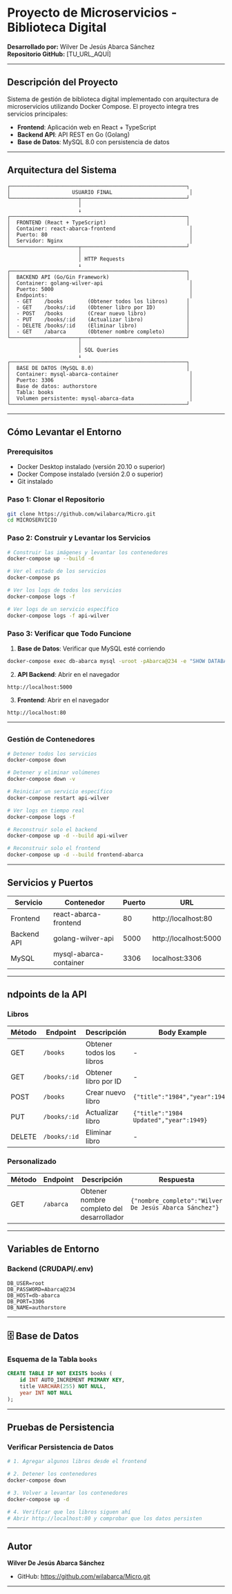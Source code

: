 # Proyecto de Microservicios - Biblioteca Digital

**Desarrollado por:** Wilver De Jesús Abarca Sánchez  
**Repositorio GitHub:** [TU_URL_AQUÍ]

---

## Descripción del Proyecto

Sistema de gestión de biblioteca digital implementado con arquitectura de microservicios utilizando Docker Compose. El proyecto integra tres servicios principales:

- **Frontend**: Aplicación web en React + TypeScript
- **Backend API**: API REST en Go (Golang)
- **Base de Datos**: MySQL 8.0 con persistencia de datos

---

## Arquitectura del Sistema
```
┌─────────────────────────────────────────────────────────┐
│                    USUARIO FINAL                         │
└──────────────────────┬──────────────────────────────────┘
                       │
                       ↓
┌─────────────────────────────────────────────────────────┐
│  FRONTEND (React + TypeScript)                          │
│  Container: react-abarca-frontend                        │
│  Puerto: 80                                              │
│  Servidor: Nginx                                         │
└──────────────────────┬──────────────────────────────────┘
                       │
                       │ HTTP Requests
                       ↓
┌─────────────────────────────────────────────────────────┐
│  BACKEND API (Go/Gin Framework)                         │
│  Container: golang-wilver-api                            │
│  Puerto: 5000                                            │
│  Endpoints:                                              │
│  - GET    /books        (Obtener todos los libros)      │
│  - GET    /books/:id    (Obtener libro por ID)          │
│  - POST   /books        (Crear nuevo libro)             │
│  - PUT    /books/:id    (Actualizar libro)              │
│  - DELETE /books/:id    (Eliminar libro)                │
│  - GET    /abarca       (Obtener nombre completo)       │
└──────────────────────┬──────────────────────────────────┘
                       │
                       │ SQL Queries
                       ↓
┌─────────────────────────────────────────────────────────┐
│  BASE DE DATOS (MySQL 8.0)                              │
│  Container: mysql-abarca-container                       │
│  Puerto: 3306                                            │
│  Base de datos: authorstore                              │
│  Tabla: books                                            │
│  Volumen persistente: mysql-abarca-data                  │
└─────────────────────────────────────────────────────────┘
```

---

## Cómo Levantar el Entorno

### Prerequisitos

- Docker Desktop instalado (versión 20.10 o superior)
- Docker Compose instalado (versión 2.0 o superior)
- Git instalado

### Paso 1: Clonar el Repositorio
```bash
git clone https://github.com/wilabarca/Micro.git
cd MICROSERVICIO
```

### Paso 2: Construir y Levantar los Servicios
```bash
# Construir las imágenes y levantar los contenedores
docker-compose up --build -d

# Ver el estado de los servicios
docker-compose ps

# Ver los logs de todos los servicios
docker-compose logs -f

# Ver logs de un servicio específico
docker-compose logs -f api-wilver
```

### Paso 3: Verificar que Todo Funcione

1. **Base de Datos**: Verificar que MySQL esté corriendo
```bash
docker-compose exec db-abarca mysql -uroot -pAbarca@234 -e "SHOW DATABASES;"
```

2. **API Backend**: Abrir en el navegador
```
http://localhost:5000
```

3. **Frontend**: Abrir en el navegador
```
http://localhost:80
```

---

## 
### Gestión de Contenedores
```bash
# Detener todos los servicios
docker-compose down

# Detener y eliminar volúmenes 
docker-compose down -v

# Reiniciar un servicio específico
docker-compose restart api-wilver

# Ver logs en tiempo real
docker-compose logs -f

# Reconstruir solo el backend
docker-compose up -d --build api-wilver

# Reconstruir solo el frontend
docker-compose up -d --build frontend-abarca
```

---

## Servicios y Puertos

| Servicio | Contenedor | Puerto | URL |
|----------|-----------|--------|-----|
| Frontend | react-abarca-frontend | 80 | http://localhost:80 |
| Backend API | golang-wilver-api | 5000 | http://localhost:5000 |
| MySQL | mysql-abarca-container | 3306 | localhost:3306 |

---

## ndpoints de la API

### Libros

| Método | Endpoint | Descripción | Body Example |
|--------|----------|-------------|--------------|
| GET | `/books` | Obtener todos los libros | - |
| GET | `/books/:id` | Obtener libro por ID | - |
| POST | `/books` | Crear nuevo libro | `{"title":"1984","year":1949}` |
| PUT | `/books/:id` | Actualizar libro | `{"title":"1984 Updated","year":1949}` |
| DELETE | `/books/:id` | Eliminar libro | - |

### Personalizado

| Método | Endpoint | Descripción | Respuesta |
|--------|----------|-------------|-----------|
| GET | `/abarca` | Obtener nombre completo del desarrollador | `{"nombre_completo":"Wilver De Jesús Abarca Sánchez"}` |

---

## Variables de Entorno

### Backend (CRUDAPI/.env)
```env
DB_USER=root
DB_PASSWORD=Abarca@234
DB_HOST=db-abarca
DB_PORT=3306
DB_NAME=authorstore
```

---

## 🗄️ Base de Datos

### Esquema de la Tabla `books`
```sql
CREATE TABLE IF NOT EXISTS books (
    id INT AUTO_INCREMENT PRIMARY KEY,
    title VARCHAR(255) NOT NULL,
    year INT NOT NULL
);
```

---

## Pruebas de Persistencia

### Verificar Persistencia de Datos
```bash
# 1. Agregar algunos libros desde el frontend

# 2. Detener los contenedores
docker-compose down

# 3. Volver a levantar los contenedores
docker-compose up -d

# 4. Verificar que los libros siguen ahí
# Abrir http://localhost:80 y comprobar que los datos persisten
```

---

##  Autor

**Wilver De Jesús Abarca Sánchez**

- GitHub: https://github.com/wilabarca/Micro.git

---
